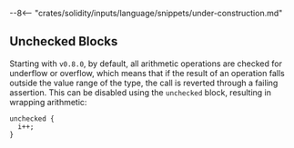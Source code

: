 --8<-- "crates/solidity/inputs/language/snippets/under-construction.md"

## Unchecked Blocks

Starting with `v0.8.0`, by default, all arithmetic operations are checked for underflow or overflow,
which means that if the result of an operation falls outside the value range of the type,
the call is reverted through a failing assertion.
This can be disabled using the `unchecked` block, resulting in wrapping arithmetic:

```solidity
unchecked {
  i++;
}
```
